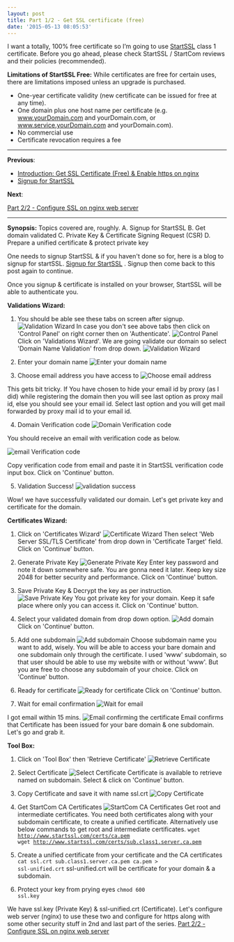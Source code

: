 ```yaml
---
layout: post
title: Part 1/2 - Get SSL certificate (free)
date: '2015-05-13 08:05:53'
---
```


I want a totally, 100% free certificate so I’m going to use [StartSSL](https://www.startssl.com/) class 1 certificate. Before you go ahead, please check StartSSL / StartCom reviews and their policies (recommended).

**Limitations of StartSSL Free:**
While certificates are free for certain uses, there are limitations imposed unless an upgrade is purchased.

* One-year certificate validity (new certificate can be issued for free at any time).
* One domain plus one host name per certificate (e.g. www.yourDomain.com and yourDomain.com, or www.service.yourDomain.com and yourDomain.com).
* No commercial use
* Certificate revocation requires a fee

---
**Previous**:

* [Introduction: Get SSL Certificate (Free) & Enable https on nginx](https://ashishapy.com/2015/get-ssl-certificate-free-enable-https-on-nginx/)
* [Signup for StartSSL](https://ashishapy.com/2015/signup-for-startssl/)

**Next**:

[Part 2/2 - Configure SSL on nginx web server](https://ashishapy.com/2015/part-22-configure-nginx-web-server/)

---
**Synopsis:** 
Topics covered are, roughly.
A. Signup for StartSSL
B. Get domain validated
C. Private Key & Certificate Signing Request (CSR)
D. Prepare a unified certificate & protect private key

One needs to signup StartSSL & if you haven't done so for, here is a blog to signup for startSSL.
[Signup for StartSSL](https://ashishapy.com/2015/signup-for-startssl/) . Signup then come back to this post again to continue.

Once you signup & certificate is installed on your browser, StartSSL will be able to authenticate you.

**Validations Wizard:**

1. You should be able see these tabs on screen after signup.
![Validation Wizard](https://ashishapy-ghost.s3.amazonaws.com/2015/May/2AuthSSL-1431367260004.jpg)
In case you don't see above tabs then click on 'Control Panel' on right corner then on 'Authenticate'.
![Control Panel](https://ashishapy-ghost.s3.amazonaws.com/2015/May/1AuthSSL-1431367398701.jpg)
Click on 'Validations Wizard'. We are going validate our domain so select 'Domain Name Validation' from drop down.
![Validation Wizard](https://ashishapy-ghost.s3.amazonaws.com/2015/May/3AuthSSL-1431369562298.jpg)

2. Enter your domain name 
![Enter your domain name](https://ashishapy-ghost.s3.amazonaws.com/2015/May/4AuthSSL-1431411787617.jpg)

3. Choose email address you have access to 
![Choose email address](https://ashishapy-ghost.s3.amazonaws.com/2015/May/5AuthSSL-1431413486102.jpg)

This gets bit tricky. If You have chosen to hide your email id by proxy (as I did) while registering the domain then you will see last option as proxy mail id, else you should see your email id. Select last option and you will get mail forwarded by proxy mail id to your email id.

4. Domain Verification code
![Domain Verification code](https://ashishapy-ghost.s3.amazonaws.com/2015/May/6AuthSSL-1431529399603.jpg)

You should receive an email with verification code as below.

![email Verification code](https://ashishapy-ghost.s3.amazonaws.com/2015/May/6AuthSSLmail-1431415290094.jpg) 

Copy verification code from email and paste it in StartSSL verification code input box. Click on 'Continue' button.

5. Validation Success!
![validation success](https://ashishapy-ghost.s3.amazonaws.com/2015/May/7AuthSSL-1431504728128.jpg)

Wow! we have successfully validated our domain. Let's get private key and certificate for the domain.

**Certificates Wizard:**

1. Click on 'Certificates Wizard'
![Certificate Wizard](https://ashishapy-ghost.s3.amazonaws.com/2015/May/1SSLCert-1431500670158.jpg)
Then select 'Web Server SSL/TLS Certificate' from drop down in 'Certificate Target' field. Click on 'Continue' button.

2. Generate Private Key
![Generate Private Key](https://ashishapy-ghost.s3.amazonaws.com/2015/May/2SSLCert-1431500894187.jpg)
Enter key password and note it down somewhere safe. You are gonna need it later. Keep key size 2048 for better security and performance. Click on 'Continue' button.

3. Save Private Key & Decrypt the key as per instruction.
![Save Private Key](https://ashishapy-ghost.s3.amazonaws.com/2015/May/3SSLCert-1431504329620.jpg)
You got private key for your domain. Keep it safe place where only you can access it. Click on 'Continue' button.

4. Select your validated domain from drop down option.
![Add domain](https://ashishapy-ghost.s3.amazonaws.com/2015/May/4SSLCert-1431501233378.jpg)
Click on 'Continue' button.

5. Add one subdomain 
![Add subdomain](https://ashishapy-ghost.s3.amazonaws.com/2015/May/5SSLCert-1431533738187.jpg)
Choose subdomain name you want to add, wisely. You will be able to access your bare domain and one subdomain only through the certificate. I used 'www' subdomain, so that user should be able to use my website with or without 'www'. But you are free to choose any subdomain of your choice.
Click on 'Continue' button.

6. Ready for certificate
![Ready for certificate](https://ashishapy-ghost.s3.amazonaws.com/2015/May/6SSLCert-1431501735690.jpg)
Click on 'Continue' button.

7. Wait for email confirmation
![Wait for email](https://ashishapy-ghost.s3.amazonaws.com/2015/May/7SSLCert-1431501858450.jpg)

I got email within 15 mins.
![Email confirming the certificate](https://ashishapy-ghost.s3.amazonaws.com/2015/May/7SSLCertmail-1431502145843.jpg)
Email confirms that Certificate has been issued for your bare domain & one subdomain. Let's go and grab it.

**Tool Box:**

1. Click on 'Tool Box' then 'Retrieve Certificate'
![Retrieve Certificate](https://ashishapy-ghost.s3.amazonaws.com/2015/May/1SSLTool-1431502783011.jpg)

2. Select Certificate
![Select Certificate](https://ashishapy-ghost.s3.amazonaws.com/2015/May/2SSLTool-1431503013396.jpg)
Certificate is available to retrieve named on subdomain. Select & click on 'Continue' button.

3. Copy Certificate and save it with name ssl.crt
![Copy Certificate](https://ashishapy-ghost.s3.amazonaws.com/2015/May/3SSLTool-1431503144980.jpg)

4. Get StartCom CA Certificates
![StartCom CA Certificates](https://ashishapy-ghost.s3.amazonaws.com/2015/May/4SSLTool-1431503287930.jpg)
Get root and intermediate certificates. You need both certificates along with your subdomain certificate, to create a unified certificate.
Alternatively use below commands to get root and intermediate certificates.
<code>wget http://www.startssl.com/certs/ca.pem
wget http://www.startssl.com/certs/sub.class1.server.ca.pem</code>

5. Create a unified certificate from your certificate and the CA certificates
<code>cat ssl.crt sub.class1.server.ca.pem ca.pem > ssl-unified.crt</code>
ssl-unified.crt will be certificate for your domain & a subdomain.

6. Protect your key from prying eyes
<code>chmod 600 ssl.key</code>

We have ssl.key (Private Key) & ssl-unified.crt (Certificate). Let's configure web server (nginx) to use these two and configure for https along with some other security stuff in 2nd and last part of the series.
[Part 2/2 - Configure SSL on nginx web server](https://ashishapy.com/2015/part-22-configure-nginx-web-server/)